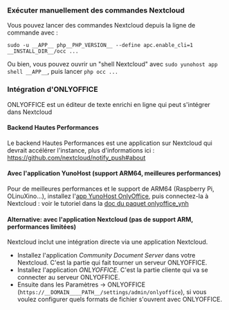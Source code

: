 ### Exécuter manuellement des commandes Nextcloud

Vous pouvez lancer des commandes Nextcloud depuis la ligne de commande avec :

```
sudo -u __APP__ php__PHP_VERSION__ --define apc.enable_cli=1 __INSTALL_DIR__/occ ...
```

Ou bien, vous pouvez ouvrir un "shell Nextcloud" avec `sudo yunohost app shell __APP__`, puis lancer `php occ ...`

### Intégration d'ONLYOFFICE

ONLYOFFICE est un éditeur de texte enrichi en ligne qui peut s'intégrer dans Nextcloud

#### Backend Hautes Performances

Le backend Hautes Performances est une application sur Nextcloud qui devrait accélérer l'instance, plus d'informations ici : https://github.com/nextcloud/notify_push#about

#### Avec l'application YunoHost (support ARM64, meilleures performances)

Pour de meilleures performances et le support de ARM64 (Raspberry Pi, OLinuXino...), installez l'[app YunoHost OnlyOffice](https://apps.yunohost.org/app/onlyoffice), puis connectez-la à Nextcloud : voir le tutoriel dans la [doc du paquet onlyoffice_ynh](https://github.com/YunoHost-Apps/onlyoffice_ynh/blob/master/README_fr.md#configuration-de-onlyoffice-server)

#### Alternative: avec l'application Nextcloud (pas de support ARM, performances limitées)

Nextcloud inclut une intégration directe via une application Nextcloud.
- Installez l'application *Community Document Server* dans votre Nextcloud. C'est la partie qui fait tourner un serveur ONLYOFFICE.
- Installez l'application *ONLYOFFICE*. C'est la partie cliente qui va se connecter au serveur ONLYOFFICE.
- Ensuite dans les Paramètres -> ONLYOFFICE (`https://__DOMAIN____PATH__/settings/admin/onlyoffice`), si vous voulez configurer quels formats de fichier s'ouvrent avec ONLYOFFICE.
